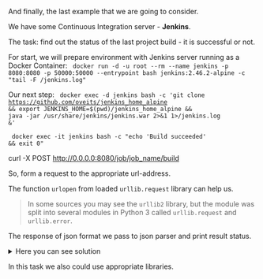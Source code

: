 And finally, the last example that we are going to consider.

We have some Continuous Integration server - **Jenkins**.

The task: find out the status of the last project build - it is successful or not.

For start, we will prepare environment with Jenkins server running as a Docker Container:
<code> docker run -d -u root --rm --name jenkins -p 8080:8080 
-p 50000:50000 --entrypoint bash jenkins:2.46.2-alpine -c "tail -F /jenkins.log" </code>

Our next step:
<code> docker exec -d jenkins bash -c 'git clone https://github.com/oveits/jenkins_home_alpine 
&& export JENKINS_HOME=$(pwd)/jenkins_home_alpine && java -jar /usr/share/jenkins/jenkins.war 2>&1 
1>/jenkins.log &' </code>

<code> docker exec -it jenkins bash -c "echo 'Build succeeded' && exit 0" </code>

curl -X POST http://0.0.0.0:8080/job/job_name/build

So, form a request to the appropriate url-address.

The function <code>urlopen</code> from loaded <code>urllib.request</code> library can help us.

> In some sources you may see the <code>urllib2</code> library, but the 
> module was split into several modules in Python 3 called 
> <code>urllib.request</code> and <code>urllib.error</code>.

The response of json format we pass to json parser and print result status.

<details> <summary>Here you can see solution</summary>

```
import json, urllib.request

jenkins_url = ({{TRAFFIC_HOST1_80}})
jenkins_job = '/lastBuild/api/json'

data = json.load(urllib.request.urlopen(jenkins_url + jenkins_job))
print(data['result'])
```
</details>

In this task we also could use appropriate libraries.